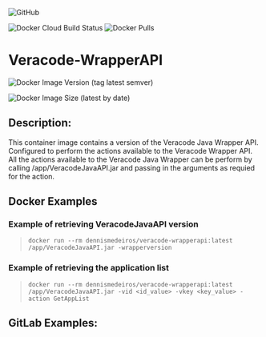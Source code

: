 

![GitHub](https://img.shields.io/github/license/dennismedeiros/veracode-wrapperapi-container?style=plastic)

![Docker Cloud Build Status](https://img.shields.io/docker/cloud/build/dennismedeiros/veracode-wrapperapi)
![Docker Pulls](https://img.shields.io/docker/pulls/dennismedeiros/veracode-wrapperapi)

# Veracode-WrapperAPI

![Docker Image Version (tag latest semver)](https://img.shields.io/docker/v/dennismedeiros/veracode-wrapperapi/latest)

![Docker Image Size (latest by date)](https://img.shields.io/docker/image-size/dennismedeiros/veracode-wrapperapi)


## Description: 
This container image contains a version of the Veracode Java Wrapper API. Configured to perform the actions available to the Veracode Wrapper API. All the actions available to the Veracode Java Wrapper can be perform by calling /app/VeracodeJavaAPI.jar and passing in the arguments as requied for the action. 

## Docker Examples
### Example of retrieving VeracodeJavaAPI version
> `docker run --rm dennismedeiros/veracode-wrapperapi:latest /app/VeracodeJavaAPI.jar -wrapperversion`

### Example of retrieving the application list
> `docker run --rm dennismedeiros/veracode-wrapperapi:latest /app/VeracodeJavaAPI.jar -vid <id_value> -vkey <key_value> -action GetAppList`

## GitLab Examples: